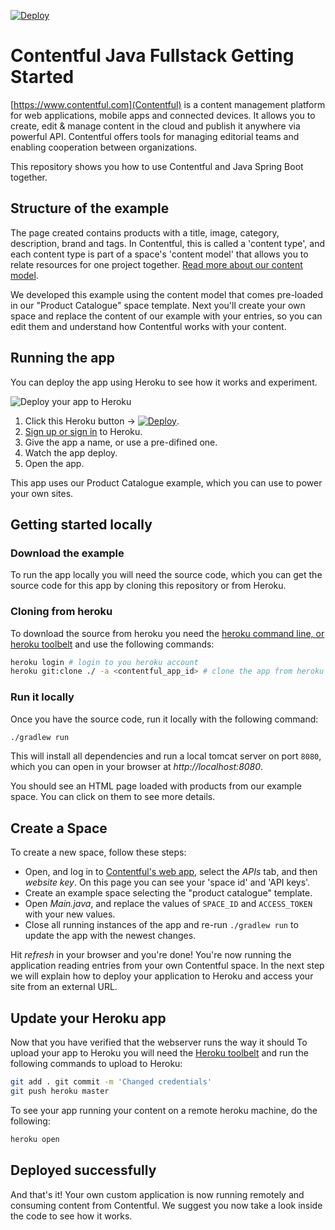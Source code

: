 [![Deploy](https://www.herokucdn.com/deploy/button.svg)](https://heroku.com/deploy)

# Contentful Java Fullstack Getting Started

[https://www.contentful.com](Contentful) is a content management platform for web applications, mobile apps and connected devices. It allows you to create, edit & manage content in the cloud and publish it anywhere via powerful API. Contentful offers tools for managing editorial teams and enabling cooperation between organizations.

This repository shows you how to use Contentful and Java Spring Boot together.

## Structure of the example

The page created contains products with a title, image, category, description, brand and tags. In Contentful, this is called a 'content type', and each content type is part of a space's 'content model' that allows you to relate resources for one project together. [Read more about our content model](https://www.contentful.com/developers/docs/concepts/data-model/).

We developed this example using the content model that comes pre-loaded in our "Product Catalogue" space template. Next you'll create your own space and replace the content of our example with your entries, so you can edit them and understand how Contentful works with your content.

## Running the app

You can deploy the app using Heroku to see how it works and experiment.

![Deploy your app to Heroku](/assets/deploying-to-heroku.gif)

1. Click this Heroku button -> [![Deploy](https://www.herokucdn.com/deploy/button.svg)](https://heroku.com/deploy).
2. [Sign up or sign in](https://id.heroku.com/signup/www-header) to Heroku.
3. Give the app a name, or use a pre-difined one.
4. Watch the app deploy.
5. Open the app.

This app uses our Product Catalogue example, which you can use to power your own sites.

## Getting started locally

### Download the example

To run the app locally you will need the source code, which you can get the source code for this app by cloning this repository or from Heroku.

### Cloning from heroku

To download the source from heroku you need the [heroku command line, or heroku toolbelt](https://devcenter.heroku.com/articles/heroku-command-line) and use the following commands:

```bash
heroku login # login to you heroku account
heroku git:clone ./ -a <contentful_app_id> # clone the app from heroku to your local filesystem
```

### Run it locally

Once you have the source code, run it locally with the following command:

```bash
./gradlew run
```

This will install all dependencies and run a local tomcat server on port `8080`, which you can open in your browser at _http://localhost:8080_.

You should see an HTML page loaded with products from our example space. You can click on them to see more details.

## Create a Space

To create a new space, follow these steps:

- Open, and log in to [Contentful's web app](https://app.contentful.com), select the _APIs_ tab, and then _website key_. On this page you can see your 'space id' and 'API keys'.
- Create an example space selecting the "product catalogue" template.
- Open _Main.java_, and replace the values of `SPACE_ID` and `ACCESS_TOKEN` with your new values.
- Close all running instances of the app and re-run `./gradlew run` to update the app with the newest changes.

Hit _refresh_ in your browser and you\'re done! You\'re now running the application reading entries from your own Contentful space. In the next step we will explain how to deploy your application to Heroku and access your site from an external URL.

## Update your Heroku app

Now that you have verified that the webserver runs the way it should To upload your app to Heroku you will need the [Heroku toolbelt](https://devcenter.heroku.com/articles/heroku-command-line) and run the following commands to upload to Heroku:

```bash
git add . git commit -m 'Changed credentials'
git push heroku master
```

To see your app running your content on a remote heroku machine, do the following:

```bash
heroku open
```

## Deployed successfully

And that's it! Your own custom application is now running remotely and consuming content from Contentful. We suggest you now take a look inside the code to see how it works.
